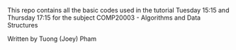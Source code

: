 This repo contains all the basic codes used in the tutorial Tuesday 15:15 and Thursday 17:15 for the subject COMP20003 - Algorithms and Data Structures

Written by Tuong (Joey) Pham
